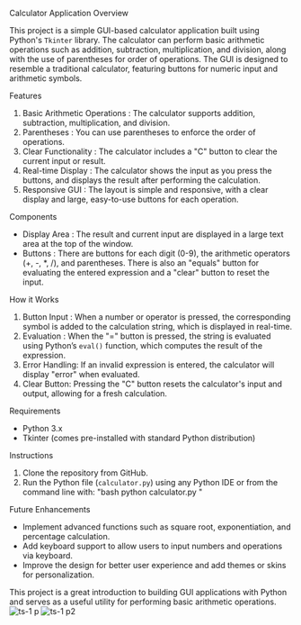 Calculator Application Overview

This project is a simple GUI-based calculator application built using Python's `Tkinter` library. The calculator can perform basic arithmetic operations such as addition, subtraction, multiplication, and division, along with the use of parentheses for order of operations. The GUI is designed to resemble a traditional calculator, featuring buttons for numeric input and arithmetic symbols.

Features
1. Basic Arithmetic Operations : The calculator supports addition, subtraction, multiplication, and division.
2. Parentheses : You can use parentheses to enforce the order of operations.
3. Clear Functionality : The calculator includes a "C" button to clear the current input or result.
4. Real-time Display : The calculator shows the input as you press the buttons, and displays the result after performing the calculation.
5. Responsive GUI : The layout is simple and responsive, with a clear display and large, easy-to-use buttons for each operation.

Components
- Display Area : The result and current input are displayed in a large text area at the top of the window.
- Buttons : There are buttons for each digit (0-9), the arithmetic operators (+, -, *, /), and parentheses. There is also an "equals" button for evaluating the entered expression and a "clear" button to reset the input.

How it Works
1. Button Input : When a number or operator is pressed, the corresponding symbol is added to the calculation string, which is displayed in real-time.
2. Evaluation : When the "=" button is pressed, the string is evaluated using Python’s `eval()` function, which computes the result of the expression.
3. Error Handling: If an invalid expression is entered, the calculator will display "error" when evaluated.
4. Clear Button: Pressing the "C" button resets the calculator's input and output, allowing for a fresh calculation.

Requirements
- Python 3.x
- Tkinter (comes pre-installed with standard Python distribution)

Instructions
1. Clone the repository from GitHub.
2. Run the Python file (`calculator.py`) using any Python IDE or from the command line with:
   "bash
   python calculator.py
   "

Future Enhancements
- Implement advanced functions such as square root, exponentiation, and percentage calculation.
- Add keyboard support to allow users to input numbers and operations via keyboard.
- Improve the design for better user experience and add themes or skins for personalization.

This project is a great introduction to building GUI applications with Python and serves as a useful utility for performing basic arithmetic operations.
![ts-1 p](https://github.com/user-attachments/assets/974b7edd-6c71-41a3-a797-680b53956719)
![ts-1 p2](https://github.com/user-attachments/assets/9a1f73b0-4fa0-4e81-ad67-6cd3e0c0cb62)
